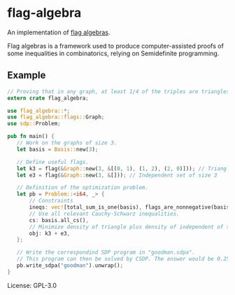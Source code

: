 # flag-algebra

An implementation of
[flag algebras](http://people.cs.uchicago.edu/~razborov/files/flag.pdf).

Flag algebras is a framework used to produce computer-assisted proofs of some inequalities in combinatorics, relying on Semidefinite programming.

## Example

```rust
// Proving that in any graph, at least 1/4 of the triples are triangles or independent sets.
extern crate flag_algebra;

use flag_algebra::*;
use flag_algebra::flags::Graph;
use sdp::Problem;

pub fn main() {
   // Work on the graphs of size 3.
   let basis = Basis::new(3);

   // Define useful flags.
   let k3 = flag(&Graph::new(3, &[(0, 1), (1, 2), (2, 0)])); // Triangle
   let e3 = flag(&Graph::new(3, &[])); // Independent set of size 3

   // Definition of the optimization problem.
   let pb = Problem::<i64, _> {
       // Constraints
       ineqs: vec![total_sum_is_one(basis), flags_are_nonnegative(basis)],
       // Use all relevant Cauchy-Schwarz inequalities.
       cs: basis.all_cs(),
       // Minimize density of triangle plus density of independent of size 3.
       obj: k3 + e3,
   };

   // Write the correspondind SDP program in "goodman.sdpa".
   // This program can then be solved by CSDP. The answer would be 0.25.
   pb.write_sdpa("goodman").unwrap();
}
```


License: GPL-3.0
